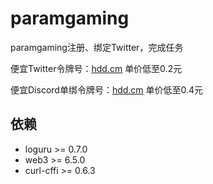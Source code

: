 # paramgaming
paramgaming注册、绑定Twitter，完成任务

便宜Twitter令牌号：[hdd.cm](https://hdd.cm/)  单价低至0.2元

便宜Discord单绑令牌号：[hdd.cm](https://hdd.cm/)  单价低至0.4元


## 依赖

- loguru >= 0.7.0
- web3 >= 6.5.0
- curl-cffi >= 0.6.3

